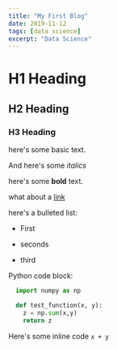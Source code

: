 ```yaml
---
title: "My First Blog"
date: 2019-11-12
tags: [data science]
excerpt: "Data Science"
---
```


# H1 Heading

## H2 Heading

### H3 Heading

here's some basic text.

And here's some *italics*

here's some **bold** text.

what about a [link](https://github.com/jwasham12)

here's a bulleted list:
* First
+ seconds
- third

Python code block:
```Python
  import numpy as np

  def test_function(x, y):
    z = np.sum(x,y)
    return z
```
Here's some inline code `x + y`
